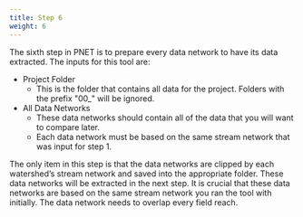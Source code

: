 ```yaml
---
title: Step 6
weight: 6
---
```


The sixth step in PNET is to prepare every data network to have its data extracted. The inputs for this tool are:

- Project Folder
  - This is the folder that contains all data for the project. Folders with the prefix "00_" will be ignored.
- All Data Networks
  - These data networks should contain all of the data that you will want to compare later. 
  - Each data network must be based on the same stream network that was input for step 1. 

The only item in this step is that the data networks are clipped by each watershed’s stream network and saved into the appropriate folder. These data networks will be extracted in the next step. It is crucial that these data networks are based on the same stream network you ran the tool with initially. The data network needs to overlap every field reach.

